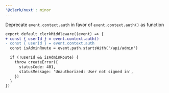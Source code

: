 ```yaml
---
'@clerk/nuxt': minor
---
```


Deprecate `event.context.auth` in favor of `event.context.auth()` as function

```diff
export default clerkMiddleware((event) => {
+ const { userId } = event.context.auth()
- const { userId } = event.context.auth
  const isAdminRoute = event.path.startsWith('/api/admin')

  if (!userId && isAdminRoute) {
    throw createError({
      statusCode: 401,
      statusMessage: 'Unauthorized: User not signed in',
    })
  }
})
```
